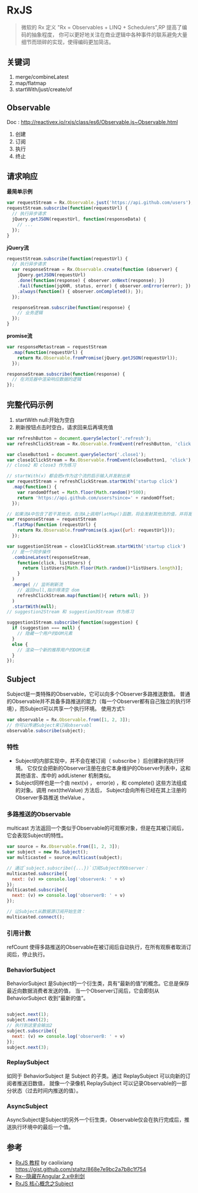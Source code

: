 # RxJS
> 微软的 Rx 定义 "Rx = Observables + LINQ + Schedulers",RP 提高了编码的抽象程度，
你可以更好地关注在商业逻辑中各种事件的联系避免大量细节而琐碎的实现，使得编码更加简洁。

## 关键词
1. merge/combineLatest
2. map/flatmap
3. startWith/just/create/of

## Observable
Doc : http://reactivex.io/rxjs/class/es6/Observable.js~Observable.html
1. 创建
2. 订阅
3. 执行
4. 终止

## 请求响应
**最简单示例**

```javascript
var requestStream = Rx.Observable.just('https://api.github.com/users');
requestStream.subscribe(function(requestUrl) {
  // 执行异步请求
  jQuery.getJSON(requestUrl, function(responseData) {
    // ...
  });
}

```

**jQuery流**

```javascript
requestStream.subscribe(function(requestUrl) {
  // 执行异步请求
  var responseStream = Rx.Observable.create(function (observer) {
    jQuery.getJSON(requestUrl)
    .done(function(response) { observer.onNext(response); })
    .fail(function(jqXHR, status, error) { observer.onError(error); })
    .always(function() { observer.onCompleted(); });
  });

  responseStream.subscribe(function(response) {
    // 业务逻辑
  });
}
```

**promise流**

```javascript
var responseMetastream = requestStream
  .map(function(requestUrl) {
    return Rx.Observable.fromPromise(jQuery.getJSON(requestUrl));
  });

responseStream.subscribe(function(response) {
  // 在浏览器中渲染响应数据的逻辑
});
```

## 完整代码示例
1. startWith null:开始为空白
2. 刷新按钮点击时空白，请求回来后再填充值

```javascript
var refreshButton = document.querySelector('.refresh');
var refreshClickStream = Rx.Observable.fromEvent(refreshButton, 'click');

var closeButton1 = document.querySelector('.close1');
var close1ClickStream = Rx.Observable.fromEvent(closeButton1, 'click');
// close2 和 close3 作为练习

// startWith(x) 都会把x作为这个流的启示输入并发射出来
var requestStream = refreshClickStream.startWith('startup click')
  .map(function() {
    var randomOffset = Math.floor(Math.random()*500);
    return 'https://api.github.com/users?since=' + randomOffset;
  });

// 如果流A中包含了若干其他流，在流A上调用flatMap()函数，将会发射其他流的值，并将发射的所有值组合生成新的流
var responseStream = requestStream
  .flatMap(function (requestUrl) {
    return Rx.Observable.fromPromise($.ajax({url: requestUrl}));
  });

var suggestion1Stream = close1ClickStream.startWith('startup click')
  // 是一个同步操作
  .combineLatest(responseStream,
    function(click, listUsers) {
      return listUsers[Math.floor(Math.random()*listUsers.length)];
    }
  )
  .merge( // 监听刷新流
    // 返回null,指示得清空 dom
    refreshClickStream.map(function(){ return null; })
  )
  .startWith(null);
// suggestion2Stream 和 suggestion3Stream 作为练习

suggestion1Stream.subscribe(function(suggestion) {
  if (suggestion === null) {
    // 隐藏一个用户的DOM元素
  }
  else {
    // 渲染一个新的推荐用户的DOM元素
  }
});
```

## Subject
Subject是一类特殊的Observable，它可以向多个Observer多路推送数值。
普通的Observable并不具备多路推送的能力（每一个Observer都有自己独立的执行环境），而Subject可以共享一个执行环境。
使用方式1:
```javascript
var observable = Rx.Observable.from([1, 2, 3]);
// 你可以传递Subject来订阅observabl
observable.subscribe(subject); 
```
### 特性
* Subject的内部实现中，并不会在被订阅（ subscribe ）后创建新的执行环境。
  它仅仅会把新的Observer注册在由它本身维护的Observer列表中，这和其他语言、库中的 addListener 机制类似。  
* Subject同样也是一个由 next(v) ， error(e) ，和 complete() 这些方法组成的对象。调用 next(theValue) 方法后，
  Subject会向所有已经在其上注册的Observer多路推送 theValue 。

### 多路推送的Observable
multicast 方法返回一个类似于Observable的可观察对象，但是在其被订阅后，它会表现Subject的特性。
```javascript
var source = Rx.Observable.from([1, 2, 3]);
var subject = new Rx.Subject();
var multicasted = source.multicast(subject);

// 通过`subject.subscribe({...})`订阅Subject的Observer：
multicasted.subscribe({
  next: (v) => console.log('observerA: ' + v)
});
multicasted.subscribe({
  next: (v) => console.log('observerB: ' + v)
});

// 让Subject从数据源订阅开始生效：
multicasted.connect();
```

### 引用计数
refCount 使得多路推送的Observable在被订阅后自动执行，在所有观察者取消订阅后，停止执行。

### BehaviorSubject
BehaviorSubject 是Subject的一个衍生类，具有“最新的值”的概念。它总是保存最近向数据消费者发送的值，
当一个Observer订阅后，它会即刻从 BehaviorSubject 收到“最新的值”。
```javascript

subject.next(1);
subject.next(2);
// 执行到这里会输出2
subject.subscribe({
  next: (v) => console.log('observerB: ' + v)
});
subject.next(3);
```

### ReplaySubject
如同于 BehaviorSubject 是 Subject 的子类。通过 ReplaySubject 可以向新的订阅者推送旧数值，
就像一个录像机 ReplaySubject 可以记录Observable的一部分状态（过去时间内推送的值）。

### AsyncSubject
AsyncSubject是Subject的另外一个衍生类，Observable仅会在执行完成后，推送执行环境中的最后一个值。


## 参考
* [RxJS 教程](https://segmentfault.com/a/1190000004293922) by  caolixiang
https://gist.github.com/staltz/868e7e9bc2a7b8c1f754  
* [Rx--隐藏在Angular 2.x中利剑](https://gold.xitu.io/post/5860f4f461ff4b006ce9255f)
* [RxJS 核心概念之Subject](http://www.open-open.com/lib/view/open1462525661610.html)
